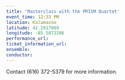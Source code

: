 ```yaml
---
title: 'Masterclass with the PRISM Quartet'
event_time: 12:33 PM
location: Kalamazoo
latitude: 42.2917069
longitude: -85.5872286
performance_url: 
ticket_information_url: 
ensemble: 
conductor: 
---
```

Contact (616) 372-5379 for more information.